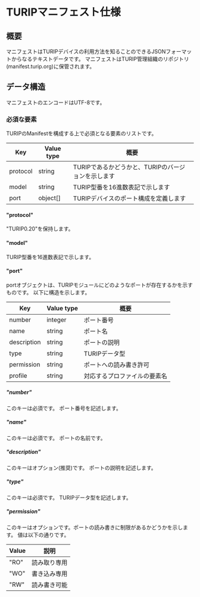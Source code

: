 # TURIPマニフェスト仕様

## 概要

マニフェストはTURIPデバイスの利用方法を知ることのできるJSONフォーマットからなるテキストデータです。
マニフェストはTURIP管理組織のリポジトリ(manifest.turip.org)に保管されます。

## データ構造

マニフェストのエンコードはUTF-8です。

### 必須な要素

TURIPのManifestを構成する上で必須となる要素のリストです。

Key      | Value type | 概要
---------|------------|---------------------------------------------------
protocol | string     | TURIPであるかどうかと、TURIPのバージョンを示します
model    | string     | TURIP型番を16進数表記で示します
port     | object[]   | TURIPデバイスのポート構成を定義します

#### "protocol"

"TURIP0.20"を保持します。

#### "model"

TURIP型番を16進数表記で示します。

#### "port"

portオブジェクトは、TURIPモジュールにどのようなポートが存在するかを示すものです。
以下に構造を示します。

Key         | Value type | 概要
------------|------------|-----------------------------
number      | integer    | ポート番号
name        | string     | ポート名
description | string     | ポートの説明
type        | string     | TURIPデータ型
permission  | string     | ポートへの読み書き許可
profile     | string     | 対応するプロファイルの要素名

##### "number"

このキーは必須です。
ポート番号を記述します。

##### "name"

このキーは必須です。
ポートの名前です。

##### "description"

このキーはオプション(推奨)です。
ポートの説明を記述します。

##### "type"

このキーは必須です。
TURIPデータ型を記述します。

##### "permission"

このキーはオプションです。ポートの読み書きに制限があるかどうかを示します。
値は以下の通りです。

Value | 説明
------|-------------
"RO"  | 読み取り専用
"WO"  | 書き込み専用
"RW"  | 読み書き可能
